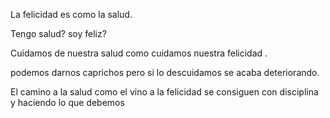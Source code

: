 La felicidad es como la salud.

Tengo salud? soy feliz?

Cuidamos de nuestra salud como cuidamos nuestra felicidad . 

podemos darnos caprichos pero si lo descuidamos se acaba deteriorando.

El camino a la salud como el vino a la felicidad se consiguen con disciplina y haciendo lo que debemos
